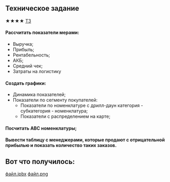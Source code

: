 ## Техническое задание  

★★★★	[ТЗ](https://app.powerbi.com/view?r=eyJrIjoiYjVmZDQ0ZTAtMGFmOS00MDlmLTk5NmQtM2EwNjIxNWY1OGI2IiwidCI6ImMyNzFkZmIwLWUxMWEtNGFhYi04ZDQ0LWFmNDAyNGVjMDM0MiIsImMiOjh9)
#### Рассчитать показатели мерами:  
- Выручка;  
- Прибыль;  
- Рентабельность;  
- АКБ;  
- Средний чек;  
- Затраты на логистику  
#### Создать графики:  
- Динамика показателей;  
- Показатели по сегменту покупателей:  
  - Показатели по номенклатуре с дрилл-даун категория - субкатегория - номенклатура;  
  - Показатели с распределением на карте;  
#### Посчитать АВС номенклатуры;  
#### Вывести таблицу с менеджерами, которые продают с отрицательной прибылью и показать количество таких заказов.  

## Вот что получилось:
[файл.ipbx](https://github.com/moseevaevgeniya/BI-systems/blob/e0666db0a8f246054bcc7ea05c167ced20d506f1/1.Case%20Power%20BI/%D0%9C%D0%BE%D1%81%D0%B5%D0%B5%D0%B2%D0%B0_%D0%B0%D0%BD%D0%B0%D0%BB%D0%B8%D1%82%D0%B8%D0%BA%D0%B0%20%D0%BF%D1%80%D0%BE%D0%B4%D0%B0%D0%B6-%D1%80%D0%B5%D0%B7%D1%83%D0%BB%D1%8C%D1%82%D0%B0%D1%82%20(1).pbix)  [файл.png](https://github.com/moseevaevgeniya/BI-systems/blob/31cb73af4f31b74382ccff648b4e753135f91949/1.Case%20Power%20BI/2023-04-06_20-13-59.png)
